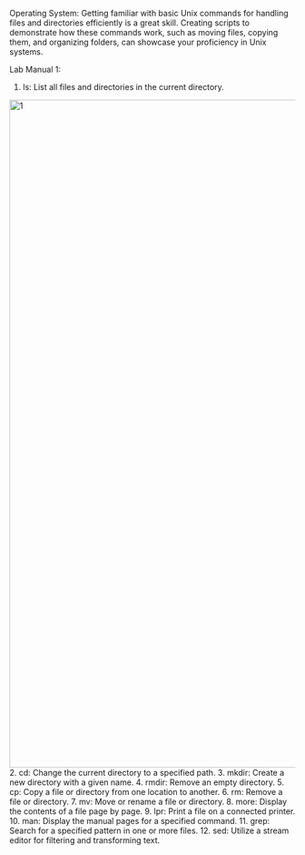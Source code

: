 Operating System:
Getting familiar with basic Unix commands for handling files and directories efficiently is a great skill. Creating scripts to demonstrate how these commands work, such as moving files, copying them, and organizing folders, can showcase your proficiency in Unix systems.

Lab Manual 1:

1. ls: List all files and directories in the current directory.
<img width="1175" alt="1" src="https://github.com/sakshikore16/OperatingSystem/assets/142594806/05f62eb2-8322-431d-8747-cca05abe6809">
2. cd: Change the current directory to a specified path.
3. mkdir: Create a new directory with a given name.
4. rmdir: Remove an empty directory.
5. cp: Copy a file or directory from one location to another.
6. rm: Remove a file or directory.
7. mv: Move or rename a file or directory.
8. more: Display the contents of a file page by page.
9. lpr: Print a file on a connected printer.
10. man: Display the manual pages for a specified command.
11. grep: Search for a specified pattern in one or more files.
12. sed: Utilize a stream editor for filtering and transforming text.
